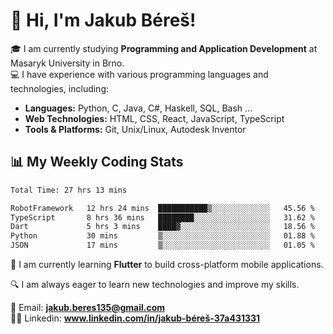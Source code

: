# 👋 Hi, I'm Jakub Béreš!

🎓 I am currently studying **Programming and Application Development** at Masaryk University in Brno.  
💻 I have experience with various programming languages and technologies, including:  
   - **Languages:** Python, C, Java, C#, Haskell, SQL, Bash ...  
   - **Web Technologies:** HTML, CSS, React, JavaScript, TypeScript  
   - **Tools & Platforms:** Git, Unix/Linux, Autodesk Inventor

## 📊 My Weekly Coding Stats
<!--START_SECTION:waka-->

```txt
Total Time: 27 hrs 13 mins

RobotFramework   12 hrs 24 mins  ███████████▒░░░░░░░░░░░░░   45.56 %
TypeScript       8 hrs 36 mins   ████████░░░░░░░░░░░░░░░░░   31.62 %
Dart             5 hrs 3 mins    ████▓░░░░░░░░░░░░░░░░░░░░   18.56 %
Python           30 mins         ▒░░░░░░░░░░░░░░░░░░░░░░░░   01.88 %
JSON             17 mins         ▒░░░░░░░░░░░░░░░░░░░░░░░░   01.05 %
```

<!--END_SECTION:waka-->

🚀 I am currently learning **Flutter** to build cross-platform mobile applications.  

🔍 I am always eager to learn new technologies and improve my skills.  

📩 Email:        **jakub.beres135@gmail.com**  
🧑‍💻 Linkedin:     **www.linkedin.com/in/jakub-béreš-37a431331**


